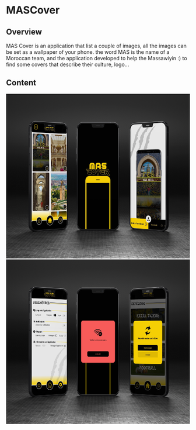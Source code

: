 # MASCover

## Overview
MAS Cover is an application that list a couple of images, all the images can be set as a wallpaper of your phone.
the word MAS is the name of a Moroccan team, and the application developed to help the Massawiyin :) to find some covers that describe their culture, logo...

## Content

<img src="/image_mas.png" width="600" height="450"/>

<img src="/image_mas-2.png" width="600" height="450"/>

